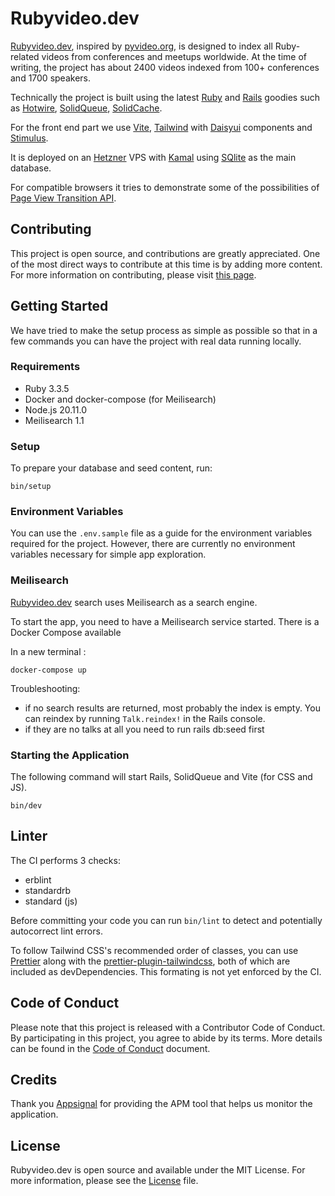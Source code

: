 # Rubyvideo.dev

[Rubyvideo.dev](https://www.rubyvideo.dev), inspired by [pyvideo.org](https://pyvideo.org/), is designed to index all Ruby-related videos from conferences and meetups worldwide. At the time of writing, the project has about 2400 videos indexed from 100+ conferences and 1700 speakers.

Technically the project is built using the latest [Ruby](https://www.ruby-lang.org/) and [Rails](https://rubyonrails.org/) goodies such as [Hotwire](https://hotwired.dev/), [SolidQueue](https://github.com/rails/solid_queue), [SolidCache](https://github.com/rails/solid_cache).

For the front end part we use [Vite](https://vite.dev/), [Tailwind](https://tailwindcss.com/) with [Daisyui](https://daisyui.com/) components and [Stimulus](https://stimulus.hotwire.dev/).

It is deployed on an [Hetzner](https://hetzner.com/) VPS with [Kamal](https://kamal-deploy.org/) using [SQlite](https://www.sqlite.org/) as the main database.

For compatible browsers it tries to demonstrate some of the possibilities of [Page View Transition API](https://developer.mozilla.org/en-US/docs/Web/API/View_Transitions_API).

## Contributing

This project is open source, and contributions are greatly appreciated. One of the most direct ways to contribute at this time is by adding more content. For more information on contributing, please visit [this page](/docs/contributing.md).

## Getting Started

We have tried to make the setup process as simple as possible so that in a few commands you can have the project with real data running locally.

### Requirements

- Ruby 3.3.5
- Docker and docker-compose (for Meilisearch)
- Node.js 20.11.0
- Meilisearch 1.1

### Setup

To prepare your database and seed content, run:

```
bin/setup
```

### Environment Variables

You can use the `.env.sample` file as a guide for the environment variables required for the project. However, there are currently no environment variables necessary for simple app exploration.

### Meilisearch

[Rubyvideo.dev](https://www.rubyvideo.dev) search uses Meilisearch as a search engine.

To start the app, you need to have a Meilisearch service started. There is a Docker Compose available

In a new terminal :

```
docker-compose up
```

Troubleshooting:

- if no search results are returned, most probably the index is empty. You can reindex by running `Talk.reindex!` in the Rails console.
- if they are no talks at all you need to run rails db:seed first

### Starting the Application

The following command will start Rails, SolidQueue and Vite (for CSS and JS).

```
bin/dev
```

## Linter

The CI performs 3 checks:

- erblint
- standardrb
- standard (js)

Before committing your code you can run `bin/lint` to detect and potentially autocorrect lint errors.

To follow Tailwind CSS's recommended order of classes, you can use [Prettier](https://prettier.io/) along with the [prettier-plugin-tailwindcss](https://github.com/tailwindlabs/prettier-plugin-tailwindcss), both of which are included as devDependencies. This formating is not yet enforced by the CI.

## Code of Conduct

Please note that this project is released with a Contributor Code of Conduct. By participating in this project, you agree to abide by its terms. More details can be found in the [Code of Conduct](/CODE_OF_CONDUCT.md) document.

## Credits

Thank you [Appsignal](https://appsignal.com/r/eeab047472) for providing the APM tool that helps us monitor the application.

## License

Rubyvideo.dev is open source and available under the MIT License. For more information, please see the [License](/LICENSE.md) file.

